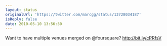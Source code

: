 ```yaml
---
layout: status
originalUrl: 'https://twitter.com/marcgg/status/13728034187'
isReply: false
date: 2010-05-10 13:56:50
---
```


Want to have multiple venues merged on @foursquare?  http://bit.ly/cPRfsV
